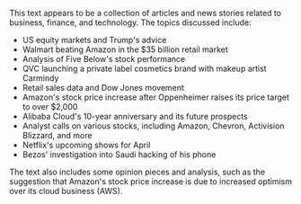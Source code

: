 This text appears to be a collection of articles and news stories related to business, finance, and technology. The topics discussed include:

* US equity markets and Trump's advice
* Walmart beating Amazon in the $35 billion retail market
* Analysis of Five Below's stock performance
* QVC launching a private label cosmetics brand with makeup artist Carmindy
* Retail sales data and Dow Jones movement
* Amazon's stock price increase after Oppenheimer raises its price target to over $2,000
* Alibaba Cloud's 10-year anniversary and its future prospects
* Analyst calls on various stocks, including Amazon, Chevron, Activision Blizzard, and more
* Netflix's upcoming shows for April
* Bezos' investigation into Saudi hacking of his phone

The text also includes some opinion pieces and analysis, such as the suggestion that Amazon's stock price increase is due to increased optimism over its cloud business (AWS).